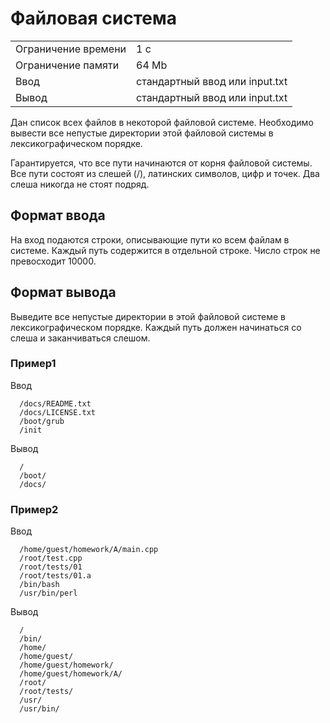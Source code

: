 # Файловая система

<table>
 <tr>
    <td>Ограничение времени</td>
    <td>1 c</td>
 </tr>
 <tr>
    <td>Ограничение памяти</td>
    <td>64 Mb</td>
 </tr>
  <tr>
    <td>Ввод</td>
    <td>стандартный ввод или input.txt</td>
 </tr>
  <tr>
    <td>Вывод</td>
    <td>стандартный ввод или input.txt</td>
 </tr>
</table>

Дан список всех файлов в некоторой файловой системе. Необходимо вывести все непустые директории этой файловой системы в лексикографическом порядке.

Гарантируется, что все пути начинаются от корня файловой системы. Все пути состоят из слешей (/), латинских символов, цифр и точек. Два слеша никогда не стоят подряд.

## Формат ввода
На вход подаются строки, описывающие пути ко всем файлам в системе. Каждый путь содержится в отдельной строке. Число строк не превосходит 10000.

## Формат вывода
Выведите все непустые директории в этой файловой системе в лексикографическом порядке. Каждый путь должен начинаться со слеша и заканчиваться слешом.

### Пример1

Ввод

      /docs/README.txt
      /docs/LICENSE.txt
      /boot/grub
      /init
         

Вывод

      /
      /boot/
      /docs/

### Пример2

Ввод

      /home/guest/homework/A/main.cpp
      /root/test.cpp
      /root/tests/01
      /root/tests/01.a
      /bin/bash
      /usr/bin/perl
         

Вывод

      /
      /bin/
      /home/
      /home/guest/
      /home/guest/homework/
      /home/guest/homework/A/
      /root/
      /root/tests/
      /usr/
      /usr/bin/